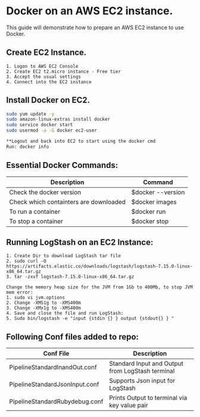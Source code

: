 # Docker on an AWS EC2 instance.

This guide will demonstrate how to prepare an AWS EC2 instance to use Docker.

## Create EC2 Instance.
	1. Logon to AWS EC2 Console
	2. Create EC2 t2.micro instance - Free tier
	3. Accept the usual settings
	4. Connect into the EC2 instance

## Install Docker on EC2.

```bash
sudo yum update -y
sudo amazon-linux-extras install docker
sudo service docker start
sudo usermod -a -G docker ec2-user

**Logout and back into EC2 to start using the docker cmd
Run: docker info
```
## Essential Docker Commands:

| Description                                         | Command       |
| -------------                                       | ------------- |
| Check the docker version                            | $docker --version  |
| Check which containters are downloaded              | $docker images  |
| To run a container                                  | $docker run |
| To stop a container                                 | $docker stop  |

## Running LogStash on an EC2 Instance:

	1. Create Dir to download LogStash tar file
	2. sudo curl -O  https://artifacts.elastic.co/downloads/logstash/logstash-7.15.0-linux-x86_64.tar.gz
	3. tar -zxvf logstash-7.15.0-linux-x86_64.tar.gz
	
	Change the memory heap size for the JVM from 1Gb to 400Mb, to stop JVM mem error:
	1. sudo vi jvm.options
	2. Change -XMS1g to -XMS400m
	3. Change -XMx1g to -XMS400m
	4. Save and close the file and run LogStash:
	5. Sudo bin/logstash -e "input {stdin {} } output {stdout{} } "


## Following Conf files added to repo:

| Conf File                                           | Description       |
| -------------                                       | ------------- |
| PipelineStandardInandOut.conf                       | Standard Input and Output from LogStash terminal  |
| PipelineStandardJsonInput.conf                      | Supports Json input for LogStash |
| PipelineStandardRubydebug.conf                      | Prints Output to terminal via key value pair  |

